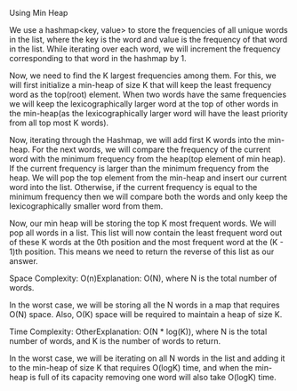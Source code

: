 Using Min Heap


We use a hashmap<key, value> to store the frequencies of all unique words in the list, where the key is the word and value is the frequency of that word in the list. While iterating over each word, we will increment the frequency corresponding to that word in the hashmap by 1.

 

Now, we need to find the K largest frequencies among them. For this, we will first initialize a min-heap of size K that will keep the least frequency word as the top(root) element. When two words have the same frequencies we will keep the lexicographically larger word at the top of other words in the min-heap(as the lexicographically larger word will have the least priority from all top most K words). 

 

Now, iterating through the Hashmap, we will add first K words into the min-heap. For the next words, we will compare the frequency of the current word with the minimum frequency from the heap(top element of min heap). If the current frequency is larger than the minimum frequency from the heap. We will pop the top element from the min-heap and insert our current word into the list. Otherwise, if the current frequency is equal to the minimum frequency then we will compare both the words and only keep the lexicographically smaller word from them.

 

Now, our min heap will be storing the top K most frequent words. We will pop all words in a list. This list will now contain the least frequent word out of these K words at the 0th position and the most frequent word at the (K - 1)th position. This means we need to return the reverse of this list as our answer.

Space Complexity: O(n)Explanation:
O(N), where N is the total number of words.
 

In the worst case, we will be storing all the N words in a map that requires O(N) space. Also, O(K) space will be required to maintain a heap of size K.

Time Complexity: OtherExplanation:
O(N * log(K)), where N is the total number of words, and K is the number of words to return.
 

In the worst case, we will be iterating on all N words in the list and adding it to the min-heap of size K that requires O(logK) time, and when the min-heap is full of its capacity removing one word will also take O(logK) time.